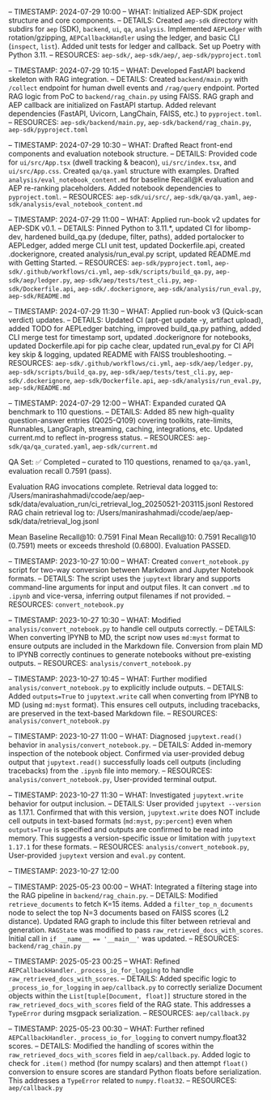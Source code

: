 – TIMESTAMP: 2024-07-29 10:00
– WHAT: Initialized AEP-SDK project structure and core components.
– DETAILS: Created `aep-sdk` directory with subdirs for `aep` (SDK), `backend`, `ui`, `qa`, `analysis`. Implemented `AEPLedger` with rotation/gzipping, `AEPCallbackHandler` using the ledger, and basic CLI (`inspect`, `list`). Added unit tests for ledger and callback. Set up Poetry with Python 3.11.
– RESOURCES: `aep-sdk/`, `aep-sdk/aep/`, `aep-sdk/pyproject.toml`

– TIMESTAMP: 2024-07-29 10:15
– WHAT: Developed FastAPI backend skeleton with RAG integration.
– DETAILS: Created `backend/main.py` with `/collect` endpoint for human dwell events and `/rag/query` endpoint. Ported RAG logic from PoC to `backend/rag_chain.py` using FAISS. RAG graph and AEP callback are initialized on FastAPI startup. Added relevant dependencies (FastAPI, Uvicorn, LangChain, FAISS, etc.) to `pyproject.toml`.
– RESOURCES: `aep-sdk/backend/main.py`, `aep-sdk/backend/rag_chain.py`, `aep-sdk/pyproject.toml`

– TIMESTAMP: 2024-07-29 10:30
– WHAT: Drafted React front-end components and evaluation notebook structure.
– DETAILS: Provided code for `ui/src/App.tsx` (dwell tracking & beacon), `ui/src/index.tsx`, and `ui/src/App.css`. Created `qa/qa.yaml` structure with examples. Drafted `analysis/eval_notebook_content.md` for baseline Recall@K evaluation and AEP re-ranking placeholders. Added notebook dependencies to `pyproject.toml`.
– RESOURCES: `aep-sdk/ui/src/`, `aep-sdk/qa/qa.yaml`, `aep-sdk/analysis/eval_notebook_content.md`

– TIMESTAMP: 2024-07-29 11:00
– WHAT: Applied run-book v2 updates for AEP-SDK v0.1.
– DETAILS: Pinned Python to 3.11.*, updated CI for libomp-dev, hardened build_qa.py (dedupe, filter, paths), added portalocker to AEPLedger, added merge CLI unit test, updated Dockerfile.api, created .dockerignore, created analysis/run_eval.py script, updated README.md with Getting Started.
– RESOURCES: `aep-sdk/pyproject.toml`, `aep-sdk/.github/workflows/ci.yml`, `aep-sdk/scripts/build_qa.py`, `aep-sdk/aep/ledger.py`, `aep-sdk/aep/tests/test_cli.py`, `aep-sdk/Dockerfile.api`, `aep-sdk/.dockerignore`, `aep-sdk/analysis/run_eval.py`, `aep-sdk/README.md`

– TIMESTAMP: 2024-07-29 11:30
– WHAT: Applied run-book v3 (Quick-scan verdict) updates.
– DETAILS: Updated CI (apt-get update -y, artifact upload), added TODO for AEPLedger batching, improved build_qa.py pathing, added CLI merge test for timestamp sort, updated .dockerignore for notebooks, updated Dockerfile.api for pip cache clear, updated run_eval.py for CI API key skip & logging, updated README with FAISS troubleshooting.
– RESOURCES: `aep-sdk/.github/workflows/ci.yml`, `aep-sdk/aep/ledger.py`, `aep-sdk/scripts/build_qa.py`, `aep-sdk/aep/tests/test_cli.py`, `aep-sdk/.dockerignore`, `aep-sdk/Dockerfile.api`, `aep-sdk/analysis/run_eval.py`, `aep-sdk/README.md`

– TIMESTAMP: 2024-07-29 12:00
– WHAT: Expanded curated QA benchmark to 110 questions.
– DETAILS: Added 85 new high-quality question-answer entries (Q025-Q109) covering toolkits, rate-limits, Runnables, LangGraph, streaming, caching, integrations, etc. Updated current.md to reflect in-progress status.
– RESOURCES: `aep-sdk/qa/qa_curated.yaml`, `aep-sdk/current.md` 

QA Set: ✅ Completed – curated to 110 questions, renamed to `qa/qa.yaml`, evaluation recall 0.7591 (pass).

Evaluation RAG invocations complete. Retrieval data logged to: /Users/manirashahmadi/ccode/aep/aep-sdk/data/evaluation_run/ci_retrieval_log_20250521-203115.jsonl
Restored RAG chain retrieval log to: /Users/manirashahmadi/ccode/aep/aep-sdk/data/retrieval_log.jsonl

Mean Baseline Recall@10: 0.7591
Final Mean Recall@10: 0.7591
Recall@10 (0.7591) meets or exceeds threshold (0.6800). Evaluation PASSED.

– TIMESTAMP: 2023-10-27 10:00
– WHAT: Created `convert_notebook.py` script for two-way conversion between Markdown and Jupyter Notebook formats.
– DETAILS: The script uses the `jupytext` library and supports command-line arguments for input and output files. It can convert `.md` to `.ipynb` and vice-versa, inferring output filenames if not provided.
– RESOURCES: `convert_notebook.py`

– TIMESTAMP: 2023-10-27 10:30
– WHAT: Modified `analysis/convert_notebook.py` to handle cell outputs correctly.
– DETAILS: When converting IPYNB to MD, the script now uses `md:myst` format to ensure outputs are included in the Markdown file. Conversion from plain MD to IPYNB correctly continues to generate notebooks without pre-existing outputs.
– RESOURCES: `analysis/convert_notebook.py`

– TIMESTAMP: 2023-10-27 10:45
– WHAT: Further modified `analysis/convert_notebook.py` to explicitly include outputs.
– DETAILS: Added `outputs=True` to `jupytext.write` call when converting from IPYNB to MD (using `md:myst` format). This ensures cell outputs, including tracebacks, are preserved in the text-based Markdown file.
– RESOURCES: `analysis/convert_notebook.py`

– TIMESTAMP: 2023-10-27 11:00
– WHAT: Diagnosed `jupytext.read()` behavior in `analysis/convert_notebook.py`.
– DETAILS: Added in-memory inspection of the notebook object. Confirmed via user-provided debug output that `jupytext.read()` successfully loads cell outputs (including tracebacks) from the `.ipynb` file into memory.
– RESOURCES: `analysis/convert_notebook.py`, User-provided terminal output.

– TIMESTAMP: 2023-10-27 11:30
– WHAT: Investigated `jupytext.write` behavior for output inclusion.
– DETAILS: User provided `jupytext --version` as 1.17.1. Confirmed that with this version, `jupytext.write` does NOT include cell outputs in text-based formats (`md:myst`, `py:percent`) even when `outputs=True` is specified and outputs are confirmed to be read into memory. This suggests a version-specific issue or limitation with `jupytext 1.17.1` for these formats.
– RESOURCES: `analysis/convert_notebook.py`, User-provided `jupytext` version and `eval.py` content.

– TIMESTAMP: 2023-10-27 12:00

– TIMESTAMP: 2025-05-23 00:00
– WHAT: Integrated a filtering stage into the RAG pipeline in `backend/rag_chain.py`.
– DETAILS: Modified `retrieve_documents` to fetch K=15 items. Added a `filter_top_n_documents` node to select the top N=3 documents based on FAISS scores (L2 distance). Updated RAG graph to include this filter between retrieval and generation. `RAGState` was modified to pass `raw_retrieved_docs_with_scores`. Initial call in `if __name__ == '__main__'` was updated.
– RESOURCES: `backend/rag_chain.py`

– TIMESTAMP: 2025-05-23 00:25
– WHAT: Refined `AEPCallbackHandler._process_io_for_logging` to handle `raw_retrieved_docs_with_scores`.
– DETAILS: Added specific logic to `_process_io_for_logging` in `aep/callback.py` to correctly serialize Document objects within the `List[tuple[Document, float]]` structure stored in the `raw_retrieved_docs_with_scores` field of the RAG state. This addresses a `TypeError` during msgpack serialization.
– RESOURCES: `aep/callback.py`

– TIMESTAMP: 2025-05-23 00:30
– WHAT: Further refined `AEPCallbackHandler._process_io_for_logging` to convert numpy.float32 scores.
– DETAILS: Modified the handling of scores within the `raw_retrieved_docs_with_scores` field in `aep/callback.py`. Added logic to check for `.item()` method (for numpy scalars) and then attempt `float()` conversion to ensure scores are standard Python floats before serialization. This addresses a `TypeError` related to `numpy.float32`.
– RESOURCES: `aep/callback.py`